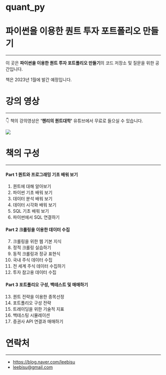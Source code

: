 # quant_py
# 파이썬을 이용한 퀀트 투자 포트폴리오 만들기
---

이 곳은 **파이썬을 이용한 퀀트 투자 포트폴리오 만들기**의 코드 저장소 및 질문을 위한 공간입니다.

책은 2023년 1월에 발간 예정입니다.

# 강의 영상
---
👇 책의 강의영상은 **'헨리의 퀀트대학'** 유튜브에서 무료로 들으실 수 있습니다. 

[![](https://github.com/hyunyulhenry/quant_py/blob/main/image/search.png?raw=true)](https://www.youtube.com/channel/UCHfiWvw33aSBktAlWICfPKQ?sub_confirmation=1)

# 책의 구성
---
#### Part 1 퀀트와 프로그래밍 기초 배워 보기
1. 퀀트에 대해 알아보기
2.  파이썬 기초 배워 보기
3.  데이터 분석 배워 보기
4.  데이터 시각화 배워 보기
5. SQL 기초 배워 보기
6. 파이썬에서 SQL 연결하기

#### Part 2 크롤링을 이용한 데이터 수집
7. 크롤링을 위한 웹 기본 지식
8. 정적 크롤링 실습하기
9. 동적 크롤링과 정규 표현식
10. 국내 주식 데이터 수집
11. 전 세계 주식 데이터 수집하기
12. 투자 참고용 데이터 수집

#### Part 3 포트폴리오 구성, 백테스트 및 매매하기
13. 퀀트 전략을 이용한 종목선정
14. 포트폴리오 구성 전략
15. 트레이딩을 위한 기술적 지표
16. 백테스팅 시뮬레이션
17. 증권사 API 연결과 매매하기


# 연락처
---
- https://blog.naver.com/leebisu
- leebisu@gmail.com
